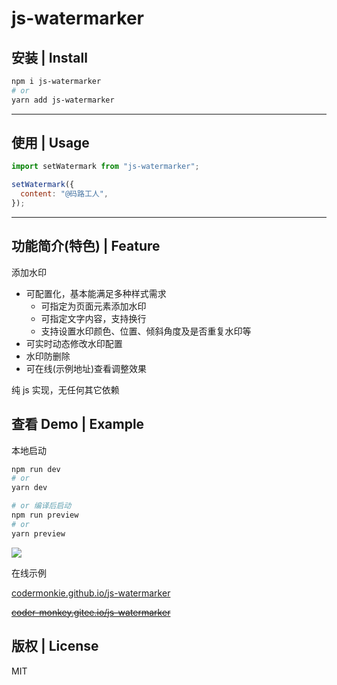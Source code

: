 # js-watermarker

## 安装 | Install

```bash
npm i js-watermarker
# or
yarn add js-watermarker
```

---

## 使用 | Usage

```js
import setWatermark from "js-watermarker";

setWatermark({
  content: "@码路工人",
});
```

---

## 功能简介(特色) | Feature

添加水印

- 可配置化，基本能满足多种样式需求
  - 可指定为页面元素添加水印
  - 可指定文字内容，支持换行
  - 支持设置水印颜色、位置、倾斜角度及是否重复水印等
- 可实时动态修改水印配置
- 水印防删除
- 可在线(示例地址)查看调整效果

纯 js 实现，无任何其它依赖

## 查看 Demo | Example

本地启动

```bash
npm run dev
# or
yarn dev

# or 编译后启动
npm run preview
# or
yarn preview
```

![](https://gitee.com/Coding-Worker/picture/raw/master/2021-7-5/1625414516479-image.png)

在线示例

[codermonkie.github.io/js-watermarker](https://codermonkie.github.io/js-watermarker/)

~~[coder-monkey.gitee.io/js-watermarker](https://coder-monkey.gitee.io/js-watermarker/)~~

## 版权 | License

MIT
